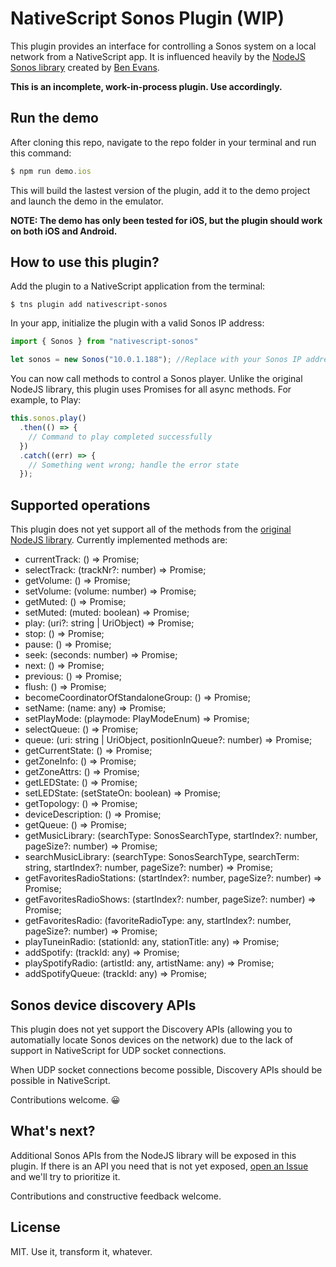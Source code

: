 # NativeScript Sonos Plugin (WIP)
This plugin provides an interface for controlling a Sonos system on a local network from a NativeScript app. It is influenced heavily by the [NodeJS Sonos library](https://github.com/bencevans/node-sonos) created by [Ben Evans](https://github.com/bencevans).

**This is an incomplete, work-in-process plugin. Use accordingly.**

## Run the demo
After cloning this repo, navigate to the repo folder in your terminal and run this command:
```typescript
$ npm run demo.ios
```
This will build the lastest version of the plugin, add it to the demo project and launch the demo in the emulator.

**NOTE: The demo has only been tested for iOS, but the plugin should work on both iOS and Android.**

## How to use this plugin?
Add the plugin to a NativeScript application from the terminal:
```
$ tns plugin add nativescript-sonos
```
In your app, initialize the plugin with a valid Sonos IP address:
```typescript
import { Sonos } from "nativescript-sonos"

let sonos = new Sonos("10.0.1.188"); //Replace with your Sonos IP address
```
You can now call methods to control a Sonos player. Unlike the original NodeJS library, this plugin uses Promises for all async methods. For example, to Play:
```typescript
this.sonos.play()
  .then(() => {
    // Command to play completed successfully
  })
  .catch((err) => {
    // Something went wrong; handle the error state
  });
```
## Supported operations
This plugin does not yet support all of the methods from the [original NodeJS library](https://github.com/bencevans/node-sonos). Currently implemented methods are:

- currentTrack: () => Promise<Track>;
- selectTrack: (trackNr?: number) => Promise<boolean>;
- getVolume: () => Promise<number>;
- setVolume: (volume: number) => Promise<any>;
- getMuted: () => Promise<boolean>;
- setMuted: (muted: boolean) => Promise<any>;
- play: (uri?: string | UriObject) => Promise<boolean>;
- stop: () => Promise<boolean>;
- pause: () => Promise<boolean>;
- seek: (seconds: number) => Promise<boolean>;
- next: () => Promise<boolean>;
- previous: () => Promise<boolean>;
- flush: () => Promise<any>;
- becomeCoordinatorOfStandaloneGroup: () => Promise<boolean>;
- setName: (name: any) => Promise<any>;
- setPlayMode: (playmode: PlayModeEnum) => Promise<any>;
- selectQueue: () => Promise<boolean>;
- queue: (uri: string | UriObject, positionInQueue?: number) => Promise<any>;
- getCurrentState: () => Promise<SonosState>;
- getZoneInfo: () => Promise<ZoneInfo>;
- getZoneAttrs: () => Promise<ZoneAttributes>;
- getLEDState: () => Promise<boolean>;
- setLEDState: (setStateOn: boolean) => Promise<void>;
- getTopology: () => Promise<SonosTopology>;
- deviceDescription: () => Promise<any>;
- getQueue: () => Promise<SearchMusicResult>;
- getMusicLibrary: (searchType: SonosSearchType, startIndex?: number, pageSize?: number) => Promise<SearchMusicResult>;
- searchMusicLibrary: (searchType: SonosSearchType, searchTerm: string, startIndex?: number, pageSize?: number) => Promise<SearchMusicResult>;
- getFavoritesRadioStations: (startIndex?: number, pageSize?: number) => Promise<SearchMusicResult>;
- getFavoritesRadioShows: (startIndex?: number, pageSize?: number) => Promise<SearchMusicResult>;
- getFavoritesRadio: (favoriteRadioType: any, startIndex?: number, pageSize?: number) => Promise<SearchMusicResult>;
- playTuneinRadio: (stationId: any, stationTitle: any) => Promise<boolean>;
- addSpotify: (trackId: any) => Promise<any>;
- playSpotifyRadio: (artistId: any, artistName: any) => Promise<boolean>;
- addSpotifyQueue: (trackId: any) => Promise<any>;

## Sonos device discovery APIs
This plugin does not yet support the Discovery APIs (allowing you to automatially locate Sonos devices on the network) due to the lack of support in NativeScript for UDP socket connections.

When UDP socket connections become possible, Discovery APIs should be possible in NativeScript.

Contributions welcome. 😀

## What's next?
Additional Sonos APIs from the NodeJS library will be exposed in this plugin. If there is an API you need that is not yet exposed, [open an Issue](https://github.com/toddanglin/nativescript-sonos/issues) and we'll try to prioritize it.

Contributions and constructive feedback welcome.

## License
MIT. Use it, transform it, whatever.